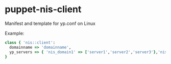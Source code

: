 puppet-nis-client
=================

Manifest and template for yp.conf on Linux

Example:
```ruby
class { 'nis::client':
  domainname => 'domainname',
  yp_servers => { 'nis_domain1' => ['server1','server2','server3'},'nis_domain2'=>['server1','server2','server3'], ..... }
}
```

